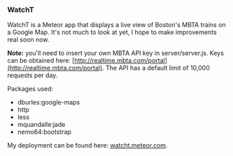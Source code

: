 ### WatchT

WatchT is a Meteor app that displays a live view of Boston's MBTA trains on a Google Map.  It's 
not much to look at yet, I hope to make improvements real soon now.

**Note:** you'll need to insert your own MBTA API key in server/server.js.  Keys can be obtained
here: [http://realtime.mbta.com/portal](http://realtime.mbta.com/portal).  The API has a default
limit of 10,000 requests per day.

Packages used:
- dburles:google-maps
- http
- less
- mquandalle:jade
- nemo64:bootstrap


My deployment can be found here: [watcht.meteor.com](http://watcht.meteor.com).
